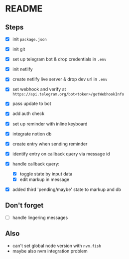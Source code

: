 # README

## Steps 
- [x] init `package.json`
- [x] init git
- [x] set up telegram bot & drop credentials in `.env`
- [x] init netlify
- [x] create netlify live server & drop dev url in `.env`
- [x] set webhook and verify at `https://api.telegram.org/bot<token>/getWebhookInfo`
- [x] pass update to bot 
- [x] add auth check
- [x] set up reminder with inline keyboard
- [x] integrate notion db
- [x] create entry when sending reminder
- [x] identify entry on callback query via message id
- [x] handle callback query: 
  - [x] toggle state by input data
  - [x] edit markup in message
- [x] added third 'pending/maybe' state to markup and db 


## Don't forget
- [ ] handle lingering messages 


## Also
- can't set global node version with `nvm.fish`
- maybe also nvm integration problem